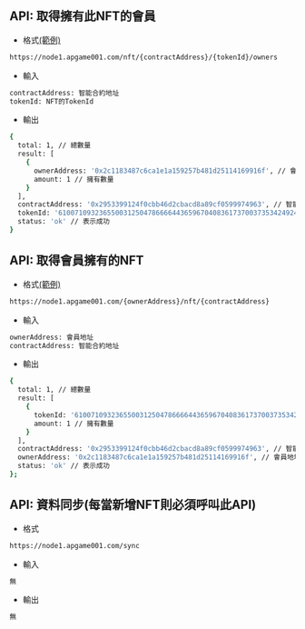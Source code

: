 


## API: 取得擁有此NFT的會員
- 格式[(範例)](https://node1.apgame001.com/nft/0x2953399124f0cbb46d2cbacd8a89cf0599974963/61007109323655003125047866664436596704083617370037353424924359052686341963777/owners)
```bash
https://node1.apgame001.com/nft/{contractAddress}/{tokenId}/owners
```

- 輸入
```bash
contractAddress: 智能合約地址
tokenId: NFT的TokenId
```

- 輸出
```bash
{
  total: 1, // 總數量
  result: [
    {
      ownerAddress: '0x2c1183487c6ca1e1a159257b481d25114169916f', // 會員地址
      amount: 1 // 擁有數量
    }
  ],
  contractAddress: '0x2953399124f0cbb46d2cbacd8a89cf0599974963', // 智能合約地址
  tokenId: '61007109323655003125047866664436596704083617370037353424924359052686341963777', // NFT的TokenId
  status: 'ok' // 表示成功
}
```

## API: 取得會員擁有的NFT
- 格式[(範例)](https://node1.apgame001.com/0x2c1183487c6ca1e1a159257b481d25114169916f/nft/0x2953399124f0cbb46d2cbacd8a89cf0599974963)
```bash
https://node1.apgame001.com/{ownerAddress}/nft/{contractAddress}
```

- 輸入
```bash
ownerAddress: 會員地址
contractAddress: 智能合約地址
```

- 輸出
```bash
{
  total: 1, // 總數量
  result: [
    {
      tokenId: '61007109323655003125047866664436596704083617370037353424924359052686341963777', // NFT的TokenId
      amount: 1 // 擁有數量
    }
  ],
  contractAddress: '0x2953399124f0cbb46d2cbacd8a89cf0599974963', // 智能合約地址
  ownerAddress: '0x2c1183487c6ca1e1a159257b481d25114169916f', // 會員地址
  status: 'ok' // 表示成功
};
```


## API: 資料同步(每當新增NFT則必須呼叫此API)
- 格式
```bash
https://node1.apgame001.com/sync
```

- 輸入
```bash
無
```

- 輸出
```bash
無
```
